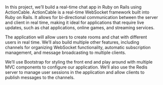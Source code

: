 In this project, we’ll build a real-time chat app in Ruby on Rails using ActionCable. ActionCable is a real-time WebSocket framework built into Ruby on Rails. It allows for bi-directional communication between the server and client in real time, making it ideal for applications that require live updates, such as chat applications, online games, and streaming services.

The application will allow users to create rooms and chat with different users in real time. We’ll also build multiple other features, including channels for organizing WebSocket functionality, automatic subscription management, and message broadcasting to multiple clients.

We’ll use Bootstrap for styling the front end and play around with multiple MVC components to configure our application. We’ll also use the Redis server to manage user sessions in the application and allow clients to publish messages to the channels.